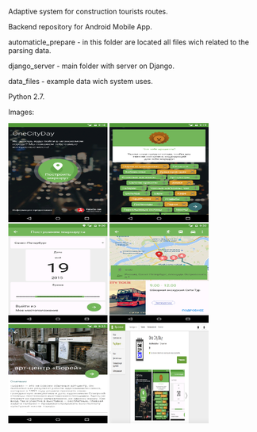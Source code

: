 Adaptive system for construction tourists routes.

Backend repository for Android Mobile App.

automaticle_prepare - in this folder are located all files wich related to the parsing data.

django_server - main folder with server on Django.

data_files - example data wich system uses.

Python 2.7.

Images:

<img src="https://github.com/nsmalimov/android_backend/blob/master/images/device-2015-05-19-221845.png" width="200" height="200" />
<img src="https://github.com/nsmalimov/android_backend/blob/master/images/device-2015-05-19-222004.png" width="200" height="200" />
<img src="https://github.com/nsmalimov/android_backend/blob/master/images/device-2015-05-19-222101.png" width="200" height="200" />
<img src="https://github.com/nsmalimov/android_backend/blob/master/images/device-2015-05-19-223219.png" width="200" height="200" />
<img src="https://github.com/nsmalimov/android_backend/blob/master/images/device-2015-05-19-223329.png" width="200" height="200" />
<img src="https://github.com/nsmalimov/android_backend/blob/master/images/googleplay.png" width="200" height="200" />
